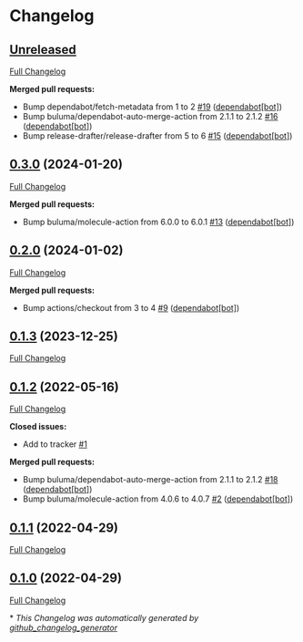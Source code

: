 # Changelog

## [Unreleased](https://github.com/buluma/ansible-role-firefox/tree/HEAD)

[Full Changelog](https://github.com/buluma/ansible-role-firefox/compare/0.3.0...HEAD)

**Merged pull requests:**

- Bump dependabot/fetch-metadata from 1 to 2 [\#19](https://github.com/buluma/ansible-role-firefox/pull/19) ([dependabot[bot]](https://github.com/apps/dependabot))
- Bump buluma/dependabot-auto-merge-action from 2.1.1 to 2.1.2 [\#16](https://github.com/buluma/ansible-role-firefox/pull/16) ([dependabot[bot]](https://github.com/apps/dependabot))
- Bump release-drafter/release-drafter from 5 to 6 [\#15](https://github.com/buluma/ansible-role-firefox/pull/15) ([dependabot[bot]](https://github.com/apps/dependabot))

## [0.3.0](https://github.com/buluma/ansible-role-firefox/tree/0.3.0) (2024-01-20)

[Full Changelog](https://github.com/buluma/ansible-role-firefox/compare/0.2.0...0.3.0)

**Merged pull requests:**

- Bump buluma/molecule-action from 6.0.0 to 6.0.1 [\#13](https://github.com/buluma/ansible-role-firefox/pull/13) ([dependabot[bot]](https://github.com/apps/dependabot))

## [0.2.0](https://github.com/buluma/ansible-role-firefox/tree/0.2.0) (2024-01-02)

[Full Changelog](https://github.com/buluma/ansible-role-firefox/compare/0.1.3...0.2.0)

**Merged pull requests:**

- Bump actions/checkout from 3 to 4 [\#9](https://github.com/buluma/ansible-role-firefox/pull/9) ([dependabot[bot]](https://github.com/apps/dependabot))

## [0.1.3](https://github.com/buluma/ansible-role-firefox/tree/0.1.3) (2023-12-25)

[Full Changelog](https://github.com/buluma/ansible-role-firefox/compare/0.1.2...0.1.3)

## [0.1.2](https://github.com/buluma/ansible-role-firefox/tree/0.1.2) (2022-05-16)

[Full Changelog](https://github.com/buluma/ansible-role-firefox/compare/0.1.1...0.1.2)

**Closed issues:**

- Add to tracker [\#1](https://github.com/buluma/ansible-role-firefox/issues/1)

**Merged pull requests:**

- Bump buluma/dependabot-auto-merge-action from 2.1.1 to 2.1.2 [\#18](https://github.com/buluma/ansible-role-firefox/pull/18) ([dependabot[bot]](https://github.com/apps/dependabot))
- Bump buluma/molecule-action from 4.0.6 to 4.0.7 [\#2](https://github.com/buluma/ansible-role-firefox/pull/2) ([dependabot[bot]](https://github.com/apps/dependabot))

## [0.1.1](https://github.com/buluma/ansible-role-firefox/tree/0.1.1) (2022-04-29)

[Full Changelog](https://github.com/buluma/ansible-role-firefox/compare/0.1.0...0.1.1)

## [0.1.0](https://github.com/buluma/ansible-role-firefox/tree/0.1.0) (2022-04-29)

[Full Changelog](https://github.com/buluma/ansible-role-firefox/compare/46ca46d80a1c6bde0255cf429f230e202de87591...0.1.0)



\* *This Changelog was automatically generated by [github_changelog_generator](https://github.com/github-changelog-generator/github-changelog-generator)*
